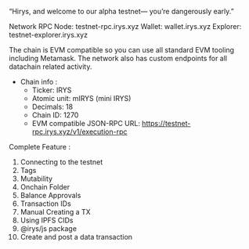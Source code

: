 “Hirys, and welcome to our alpha testnet— you’re dangerously early.”

Network RPC
Node: testnet-rpc.irys.xyz
Wallet: wallet.irys.xyz
Explorer: testnet-explorer.irys.xyz

The chain is EVM compatible so you can use all standard EVM tooling including Metamask. The network also has custom endpoints for all datachain related activity.

- Chain info :
    - Ticker: IRYS
    - Atomic unit: mIRYS (mini IRYS)
    - Decimals: 18
    - Chain ID: 1270
    - EVM compatible JSON-RPC URL: https://testnet-rpc.irys.xyz/v1/execution-rpc

Complete Feature :
1. Connecting to the testnet
2. Tags
3. Mutability
4. Onchain Folder
5. Balance Approvals
6. Transaction IDs
7. Manual Creating a TX
8. Using IPFS CIDs
9. @irys/js package
10. Create and post a data transaction

